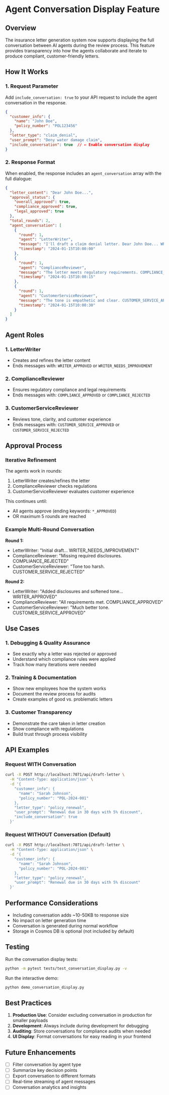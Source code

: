 # Agent Conversation Display Feature

## Overview
The insurance letter generation system now supports displaying the full conversation between AI agents during the review process. This feature provides transparency into how the agents collaborate and iterate to produce compliant, customer-friendly letters.

## How It Works

### 1. Request Parameter
Add `include_conversation: true` to your API request to include the agent conversation in the response.

```json
{
  "customer_info": {
    "name": "John Doe",
    "policy_number": "POL123456"
  },
  "letter_type": "claim_denial",
  "user_prompt": "Deny water damage claim",
  "include_conversation": true  // ← Enable conversation display
}
```

### 2. Response Format
When enabled, the response includes an `agent_conversation` array with the full dialogue:

```json
{
  "letter_content": "Dear John Doe...",
  "approval_status": {
    "overall_approved": true,
    "compliance_approved": true,
    "legal_approved": true
  },
  "total_rounds": 2,
  "agent_conversation": [
    {
      "round": 1,
      "agent": "LetterWriter",
      "message": "I'll draft a claim denial letter. Dear John Doe... WRITER_APPROVED",
      "timestamp": "2024-01-15T10:00:00"
    },
    {
      "round": 1,
      "agent": "ComplianceReviewer",
      "message": "The letter meets regulatory requirements. COMPLIANCE_APPROVED",
      "timestamp": "2024-01-15T10:00:15"
    },
    {
      "round": 1,
      "agent": "CustomerServiceReviewer",
      "message": "The tone is empathetic and clear. CUSTOMER_SERVICE_APPROVED",
      "timestamp": "2024-01-15T10:00:30"
    }
  ]
}
```

## Agent Roles

### 1. **LetterWriter**
- Creates and refines the letter content
- Ends messages with: `WRITER_APPROVED` or `WRITER_NEEDS_IMPROVEMENT`

### 2. **ComplianceReviewer**
- Ensures regulatory compliance and legal requirements
- Ends messages with: `COMPLIANCE_APPROVED` or `COMPLIANCE_REJECTED`

### 3. **CustomerServiceReviewer**
- Reviews tone, clarity, and customer experience
- Ends messages with: `CUSTOMER_SERVICE_APPROVED` or `CUSTOMER_SERVICE_REJECTED`

## Approval Process

### Iterative Refinement
The agents work in rounds:
1. LetterWriter creates/refines the letter
2. ComplianceReviewer checks regulations
3. CustomerServiceReviewer evaluates customer experience

This continues until:
- All agents approve (ending keywords: `*_APPROVED`)
- OR maximum 5 rounds are reached

### Example Multi-Round Conversation

**Round 1:**
- LetterWriter: "Initial draft... WRITER_NEEDS_IMPROVEMENT"
- ComplianceReviewer: "Missing required disclosures. COMPLIANCE_REJECTED"
- CustomerServiceReviewer: "Tone too harsh. CUSTOMER_SERVICE_REJECTED"

**Round 2:**
- LetterWriter: "Added disclosures and softened tone... WRITER_APPROVED"
- ComplianceReviewer: "All requirements met. COMPLIANCE_APPROVED"
- CustomerServiceReviewer: "Much better tone. CUSTOMER_SERVICE_APPROVED"

## Use Cases

### 1. **Debugging & Quality Assurance**
- See exactly why a letter was rejected or approved
- Understand which compliance rules were applied
- Track how many iterations were needed

### 2. **Training & Documentation**
- Show new employees how the system works
- Document the review process for audits
- Create examples of good vs. problematic letters

### 3. **Customer Transparency**
- Demonstrate the care taken in letter creation
- Show compliance with regulations
- Build trust through process visibility

## API Examples

### Request WITH Conversation
```bash
curl -X POST http://localhost:7071/api/draft-letter \
  -H "Content-Type: application/json" \
  -d '{
    "customer_info": {
      "name": "Sarah Johnson",
      "policy_number": "POL-2024-001"
    },
    "letter_type": "policy_renewal",
    "user_prompt": "Renewal due in 30 days with 5% discount",
    "include_conversation": true
  }'
```

### Request WITHOUT Conversation (Default)
```bash
curl -X POST http://localhost:7071/api/draft-letter \
  -H "Content-Type: application/json" \
  -d '{
    "customer_info": {
      "name": "Sarah Johnson",
      "policy_number": "POL-2024-001"
    },
    "letter_type": "policy_renewal",
    "user_prompt": "Renewal due in 30 days with 5% discount"
  }'
```

## Performance Considerations

- Including conversation adds ~10-50KB to response size
- No impact on letter generation time
- Conversation is generated during normal workflow
- Storage in Cosmos DB is optional (not included by default)

## Testing

Run the conversation display tests:
```bash
python -m pytest tests/test_conversation_display.py -v
```

Run the interactive demo:
```bash
python demo_conversation_display.py
```

## Best Practices

1. **Production Use**: Consider excluding conversation in production for smaller payloads
2. **Development**: Always include during development for debugging
3. **Auditing**: Store conversations for compliance audits when needed
4. **UI Display**: Format conversations for easy reading in your frontend

## Future Enhancements

- [ ] Filter conversation by agent type
- [ ] Summarize key decision points
- [ ] Export conversation to different formats
- [ ] Real-time streaming of agent messages
- [ ] Conversation analytics and insights